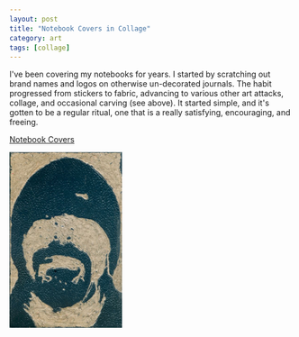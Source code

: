 ```yaml
---
layout: post
title: "Notebook Covers in Collage"
category: art
tags: [collage]
---
```

I've been covering my notebooks for years. I started by scratching out brand names and logos on otherwise un-decorated journals. The habit progressed from stickers to fabric, advancing to various other art attacks, collage, and occasional carving (see above). It started simple, and it's gotten to be a regular ritual, one that is a really satisfying, encouraging, and freeing. 

<a href="http://sevendown.org/collage/covers/" target="_blank">Notebook Covers</a>

[![Just Beginning To Show](/assets/06fall_front.jpg)](http://sevendown.org/collage/covers/)